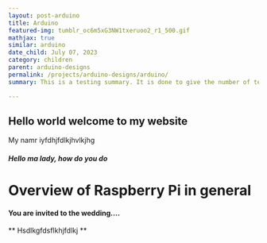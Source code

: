 ```yaml
---
layout: post-arduino
title: Arduino
featured-img: tumblr_oc6m5xG3NW1txeruoo2_r1_500.gif
mathjax: true
similar: arduino
date_child: July 07, 2023
category: children
parent: arduino-designs
permalink: /projects/arduino-designs/arduino/
summary: This is a testing summary. It is done to give the number of text showing on the cards.

---
```



## Hello world welcome to my website

My namr iyfdhjfdlkjhvlkjhg

##### Hello ma lady, how do you do

# Overview of Raspberry Pi in general

#### You are invited to the wedding....

** Hsdlkgfdsflkhjfdlkj **